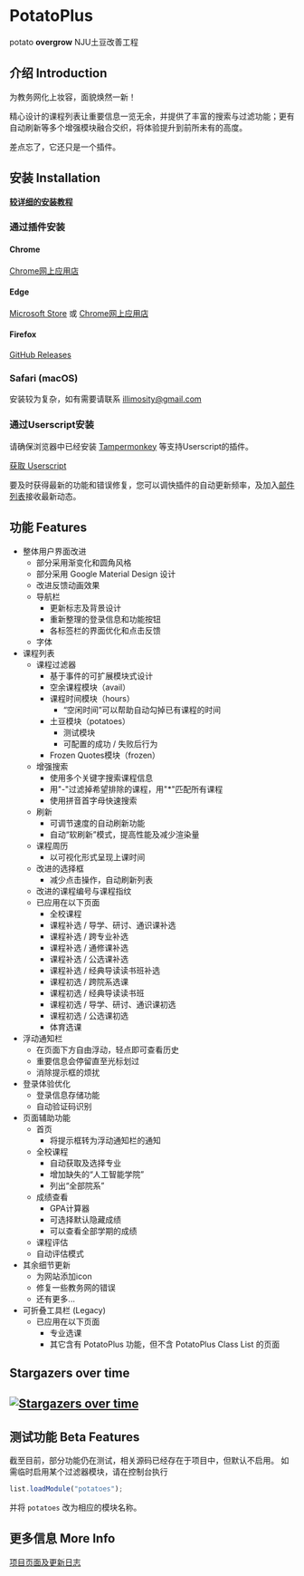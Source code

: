 # PotatoPlus

potato **overgrow**
NJU土豆改善工程

## 介绍 Introduction

为教务网化上妆容，面貌焕然一新！

精心设计的课程列表让重要信息一览无余，并提供了丰富的搜索与过滤功能；更有自动刷新等多个增强模块融合交织，将体验提升到前所未有的高度。

差点忘了，它还只是一个插件。

## 安装 Installation

**[较详细的安装教程](https://cubiccm.ddns.net/2019/09/potatojw-upgraded/)**

### 通过插件安装

#### Chrome

[Chrome网上应用店](https://chrome.google.com/webstore/detail/potatoplus/mokphlegfcilcbnjmhgfikjgnbnconba)

#### Edge

[Microsoft Store](https://microsoftedge.microsoft.com/addons/detail/potatoplus/miofoebmeohjbieochdmaolpaneapmib) 或 [Chrome网上应用店](https://chrome.google.com/webstore/detail/potatoplus/mokphlegfcilcbnjmhgfikjgnbnconba)

#### Firefox

[GitHub Releases](https://github.com/cubiccm/potatoplus/releases/latest/download/PotatoPlus.xpi)

### Safari (macOS)

安装较为复杂，如有需要请联系 illimosity@gmail.com

### 通过Userscript安装

请确保浏览器中已经安装 [Tampermonkey](https://tampermonkey.net) 等支持Userscript的插件。

[获取 Userscript](https://github.com/cubiccm/potatoplus/releases/latest/download/potatoplus.user.js)

要及时获得最新的功能和错误修复，您可以调快插件的自动更新频率，及加入[邮件列表](https://cubiccm.ddns.net/potato-mailing-list/)接收最新动态。

## 功能 Features

- 整体用户界面改进
  - 部分采用渐变化和圆角风格
  - 部分采用 Google Material Design 设计
  - 改进反馈动画效果
  - 导航栏
    - 更新标志及背景设计
    - 重新整理的登录信息和功能按钮
    - 各标签栏的界面优化和点击反馈
  - 字体
- 课程列表
  - 课程过滤器
    - 基于事件的可扩展模块式设计
    - 空余课程模块（avail）
    - 课程时间模块（hours）
      - “空闲时间”可以帮助自动勾掉已有课程的时间
    - 土豆模块（potatoes）
      - 测试模块
      - 可配置的成功 / 失败后行为
    - Frozen Quotes模块（frozen）
  - 增强搜索
    - 使用多个关键字搜索课程信息
    - 用"-"过滤掉希望排除的课程，用"*"匹配所有课程
    - 使用拼音首字母快速搜索
  - 刷新
    - 可调节速度的自动刷新功能
    - 自动“软刷新”模式，提高性能及减少渲染量
  - 课程周历
    - 以可视化形式呈现上课时间
  - 改进的选择框
    - 减少点击操作，自动刷新列表
  - 改进的课程编号与课程指纹
  - 已应用在以下页面
    - 全校课程
    - 课程补选 / 导学、研讨、通识课补选
    - 课程补选 / 跨专业补选
    - 课程补选 / 通修课补选
    - 课程补选 / 公选课补选
    - 课程补选 / 经典导读读书班补选
    - 课程初选 / 跨院系选课
    - 课程初选 / 经典导读读书班
    - 课程初选 / 导学、研讨、通识课初选
    - 课程初选 / 公选课初选
    - 体育选课
- 浮动通知栏
  - 在页面下方自由浮动，轻点即可查看历史
  - 重要信息会停留直至光标划过
  - 消除提示框的烦扰
- 登录体验优化
  - 登录信息存储功能
  - 自动验证码识别
- 页面辅助功能
  - 首页
    - 将提示框转为浮动通知栏的通知
  - 全校课程
    - 自动获取及选择专业
    - 增加缺失的“人工智能学院”
    - 列出“全部院系”
  - 成绩查看
    - GPA计算器
    - 可选择默认隐藏成绩
    - 可以查看全部学期的成绩
  -  课程评估
    - 自动评估模式
- 其余细节更新
  - 为网站添加icon
  - 修复一些教务网的错误
  - 还有更多...
- 可折叠工具栏 (Legacy)
  - 已应用在以下页面
    - 专业选课
    - 其它含有 PotatoPlus 功能，但不含 PotatoPlus Class List 的页面
    
## Stargazers over time 

## [![Stargazers over time](https://starchart.cc/cubiccm/potatoplus.svg)](https://starchart.cc/cubiccm/potatoplus)

## 测试功能 Beta Features

截至目前，部分功能仍在测试，相关源码已经存在于项目中，但默认不启用。
如需临时启用某个过滤器模块，请在控制台执行
```javascript
list.loadModule("potatoes");
```
并将 `potatoes` 改为相应的模块名称。
    
## 更多信息 More Info

[项目页面及更新日志](https://cubiccm.ddns.net/2019/09/potatojw-upgraded/)
